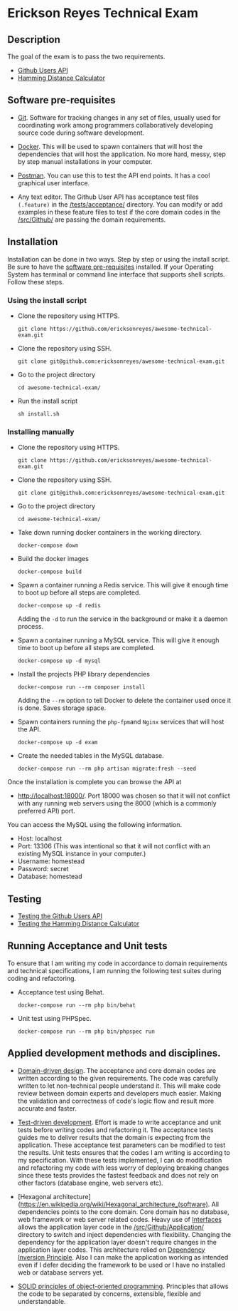 # Erickson Reyes Technical Exam

## Description
The goal of the exam is to pass the two requirements.
* [Github Users API](docs/GITHUB_API_REQUIREMENTS.md)
* [Hamming Distance Calculator](docs/HAMMING_DISTANCE_REQUIREMENTS.md)


## <a name="preRequisites"></a>Software pre-requisites
* [Git](https://git-scm.com/downloads). Software for tracking changes in any set of files, usually used for 
coordinating work among programmers collaboratively developing source code during software development.

* [Docker](https://docs.docker.com/get-docker/). This will be used to spawn containers that will host the dependencies
 that will host the application. No more hard, messy, step by step manual installations in your computer.
* [Postman](https://www.postman.com/downloads/). You can use this to test the API end points. It has a cool graphical 
user interface.

* Any text editor. The Github User API has acceptance test files `(.feature)` in the [/tests/acceptance/](/tests/acceptance) 
directory. You can modify or add examples in these feature files to test if the core domain codes in the 
[/src/Github/](/src/Github) are passing the domain requirements. 


## Installation
Installation can be done in two ways. Step by step or using the install script. Be sure to have the 
[software pre-requisites](#preRequisites) installed. If your Operating System has terminal or command 
line interface that supports shell scripts. Follow these steps.


### Using the install script
* Clone the repository using HTTPS.
    ```shell script
    git clone https://github.com/ericksonreyes/awesome-technical-exam.git
    ```
  
* Clone the repository using SSH.
    ```shell script
    git clone git@github.com:ericksonreyes/awesome-technical-exam.git
    ```
  
* Go to the project directory
    ```shell script
    cd awesome-technical-exam/
    ```
  
* Run the install script
    ```shell script
    sh install.sh
    ```
  
### Installing manually
* Clone the repository using HTTPS.
    ```shell script
    git clone https://github.com/ericksonreyes/awesome-technical-exam.git
    ```
  
* Clone the repository using SSH.
    ```shell script
    git clone git@github.com:ericksonreyes/awesome-technical-exam.git
    ```
  
* Go to the project directory
    ```shell script
    cd awesome-technical-exam/
    ```
  
* Take down running docker containers in the working directory.
    ```shell script
    docker-compose down
    ```
    
* Build the docker images
    ```shell script
    docker-compose build
    ```
  
* Spawn a container running a Redis service. This will give it enough time to boot up before all steps are completed.
    ```shell script
    docker-compose up -d redis
    ```
    Adding the `-d` to run the service in the background or make it a daemon process.
  
* Spawn a container running a MySQL service. This will give it enough time to boot up before all steps are completed. 
    ```shell script
    docker-compose up -d mysql
    ```
  
* Install the projects PHP library dependencies
    ```shell script
    docker-compose run --rm composer install
    ```
    Adding the `--rm` option to tell Docker to delete the container used once it is done. Saves storage space.
    
* Spawn containers running the `php-fpm`and `Nginx` services that will host the API.
    ```shell script
    docker-compose up -d exam
    ```
       
* Create the needed tables in the MySQL database.
    ```shell script
    docker-compose run --rm php artisan migrate:fresh --seed
    ```

Once the installation is complete you can browse the API at 
* [http://localhost:18000/](http://localhost:18000/). 
Port 18000 was chosen so that it will not conflict with any running web servers using the 8000 (which is a commonly 
preferred API) port. 

You can access the MySQL using the following information.
* Host: localhost
* Port: 13306 (This was intentional so that it will not conflict with an existing MySQL instance in your computer.)
* Username: homestead
* Password: secret
* Database: homestead

## Testing
* [Testing the Github Users API](docs/GITHUB_API_TESTING.md)
* [Testing the Hamming Distance Calculator](docs/HAMMING_DISTANCE_TESTING.md)

## Running Acceptance and Unit tests
To ensure that I am writing my code in accordance to domain requirements and technical specifications, I am running 
the following test suites during coding and refactoring.
* Acceptance test using Behat.
    ```shell script
    docker-compose run --rm php bin/behat 
    ```
* Unit test using PHPSpec.
    ```shell script
    docker-compose run --rm php bin/phpspec run
    ```

## Applied development methods and disciplines.
* [Domain-driven design](https://en.wikipedia.org/wiki/Domain-driven_design). The acceptance and core domain codes are 
written according to the given requirements. The code was carefully written to let non-technical people understand it. 
This will make code review between domain experts and developers much easier. Making the validation and correctness of 
code's logic flow and result more accurate and faster.

* [Test-driven development](https://en.wikipedia.org/wiki/Test-driven_development). Effort is made to write acceptance 
and unit tests before writing codes and refactoring it. The acceptance tests guides me to deliver results that the domain 
is expecting from the application. These acceptance test parameters can be modified to test the results. Unit tests 
ensures that the codes I am writing is according to my specification. With these tests implemented, I can do modification
and refactoring my code with less worry of deploying breaking changes since these tests provides the fastest feedback and
does not rely on other factors (database engine, web servers etc).

* [Hexagonal architecture](https://en.wikipedia.org/wiki/Hexagonal_architecture_(software). All dependencies points to 
the core domain. Core domain has no database, web framework or web server related codes. Heavy use of 
[Interfaces](https://www.php.net/manual/en/language.oop5.interfaces.php) allows the application layer code in the 
[/src/Github/Application/](/src/Github/Application) directory to switch and inject dependencies with flexibility. 
Changing the dependency for the application layer doesn't require changes in the application layer codes. This architecture 
relied on [Dependency Inversion Principle](https://en.wikipedia.org/wiki/Dependency_inversion_principle). Also I can 
make the application working as intended even if I defer deciding the framework to be used or I have no installed web 
or database servers yet.
  
* [SOLID principles of object-oriented programming](https://en.wikipedia.org/wiki/SOLID). Principles that allows the code 
to be separated by concerns, extensible, flexible and understandable. 